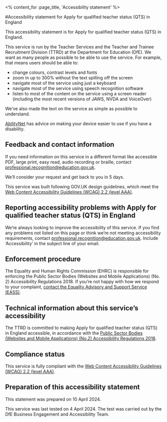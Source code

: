 <% content_for :page_title, 'Accessibility statement' %>

#Accessibility statement for Apply for qualified teacher status (QTS) in England

This accessibility statement is for Apply for qualified teacher status (QTS) in England.

This service is run by the Teacher Services and the Teacher and Trainee Recruitment Division (TTRD) at the Department for Education (DfE). We want as many people as possible to be able to use the service. For example, that means users should be able to:

- change colours, contrast levels and fonts
- zoom in up to 300% without the text spilling off the screen
- navigate most of the service using just a keyboard
- navigate most of the service using speech recognition software
- listen to most of the content on the service using a screen reader (including the most recent versions of JAWS, NVDA and VoiceOver)

We’ve also made the text on the service as simple as possible to understand.

[AbilityNet](https://mcmw.abilitynet.org.uk/) has advice on making your device easier to use if you have a disability.

## Feedback and contact information

If you need information on this service in a different format like accessible PDF, large print, easy read, audio recording or braille, contact [professional.recognition@education.gov.uk](mailto:professional.recognition@education.gov.uk).

We’ll consider your request and get back to you in 5 days.

This service was built following GOV.UK design guidelines, which meet the [Web Content Accessibility Guidelines (WCAG) 2.2 (level AAA)](https://www.w3.org/TR/WCAG22/).

## Reporting accessibility problems with Apply for qualified teacher status (QTS) in England

We’re always looking to improve the accessibility of this service. If you find any problems not listed on this page or think we’re not meeting accessibility requirements, contact [professional.recognition@education.gov.uk](mailto:professional.recognition@education.gov.uk). Include ‘Accessibility’ in the subject line of your email.

## Enforcement procedure

The Equality and Human Rights Commission (EHRC) is responsible for enforcing the Public Sector Bodies (Websites and Mobile Applications) (No. 2) Accessibility Regulations 2018. If you’re not happy with how we respond to your complaint, [contact the Equality Advisory and Support Service (EASS)](https://www.equalityadvisoryservice.com/).

## Technical information about this service’s accessibility

The TTRD is committed to making Apply for qualified teacher status (QTS) in England accessible, in accordance with the [Public Sector Bodies (Websites and Mobile Applications) (No.2) Accessibility Regulations 2018](https://www.legislation.gov.uk/uksi/2018/952/contents/made).

## Compliance status

This service is fully compliant with the [Web Content Accessibility Guidelines (WCAG) 2.2 (level AAA)](https://www.w3.org/TR/WCAG22/).

## Preparation of this accessibility statement

This statement was prepared on 10 April 2024.

This service was last tested on 4 April 2024. The test was carried out by the DfE Business Engagement and Accessibility Team.
